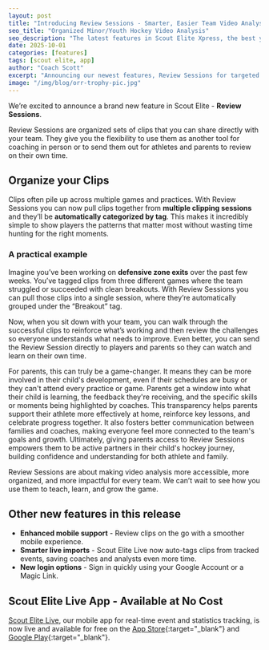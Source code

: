 ```yaml
---
layout: post
title: "Introducing Review Sessions - Smarter, Easier Team Video Analysis"
seo_title: "Organized Minor/Youth Hockey Video Analysis"
seo_description: "The latest features in Scout Elite Xpress, the best youth hockey video analysis solution."
date: 2025-10-01
categories: [features]
tags: [scout elite, app]
author: "Coach Scott"
excerpt: "Announcing our newest features, Review Sessions for targeted reviews, better mobile support, and a Scout Elite Live update."
image: "/img/blog/orr-trophy-pic.jpg"
---
```


We’re excited to announce a brand new feature in Scout Elite - **Review Sessions**.  

Review Sessions are organized sets of clips that you can share directly with your team. They give you the flexibility to use them as another tool for coaching in person or to send them out for athletes and parents to review on their own time.  

## Organize your Clips
Clips often pile up across multiple games and practices. With Review Sessions you can now pull clips together from **multiple clipping sessions** and they’ll be **automatically categorized by tag**. This makes it incredibly simple to show players the patterns that matter most without wasting time hunting for the right moments.  

### A practical example
Imagine you’ve been working on **defensive zone exits** over the past few weeks. You’ve tagged clips from three different games where the team struggled or succeeded with clean breakouts. With Review Sessions you can pull those clips into a single session, where they’re automatically grouped under the “Breakout” tag.  

Now, when you sit down with your team, you can walk through the successful clips to reinforce what’s working and then review the challenges so everyone understands what needs to improve. Even better, you can send the Review Session directly to players and parents so they can watch and learn on their own time.  

For parents, this can truly be a game-changer. It means they can be more involved in their child's development, even if their schedules are busy or they can't attend every practice or game. Parents get a window into what their child is learning, the feedback they're receiving, and the specific skills or moments being highlighted by coaches. This transparency helps parents support their athlete more effectively at home, reinforce key lessons, and celebrate progress together. It also fosters better communication between families and coaches, making everyone feel more connected to the team's goals and growth. Ultimately, giving parents access to Review Sessions empowers them to be active partners in their child's hockey journey, building confidence and understanding for both athlete and family.

Review Sessions are about making video analysis more accessible, more organized, and more impactful for every team. We can’t wait to see how you use them to teach, learn, and grow the game.

## Other new features in this release
- **Enhanced mobile support** - Review clips on the go with a smoother mobile experience.  
- **Smarter live imports** - Scout Elite Live now auto-tags clips from tracked events, saving coaches and analysts even more time.  
- **New login options** - Sign in quickly using your Google Account or a Magic Link.

## Scout Elite Live App - Available at No Cost
[Scout Elite Live](/scout-elite-live), our mobile app for real-time event and statistics tracking, is now live and available for free on the [App Store](https://apps.apple.com/us/app/scout-elite-live/id6738608200){:target="_blank"} and [Google Play](https://play.google.com/store/apps/details?id=com.scout_elite.live){:target="_blank"}.
